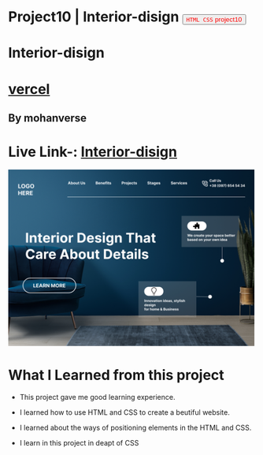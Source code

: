 # Project10 | Interior-disign <a><button name="button" style = "color: red" onclick="https:">`HTML CSS` project10</button></a>
# Interior-disign
# [vercel](https://vercel.com/mohanverse/headphones-web/5GqSPhbKfyefDhnJ4txhnFBzX9SX)

## By mohanverse

# Live Link-: [Interior-disign](Interior-disign)

![project 10](./download.png)

# What I Learned from this project

* This project gave me good learning experience.

* I learned how to use HTML and CSS to create a beutiful website.

* I learned about the ways of positioning elements in the HTML and CSS.
* I learn in this project in deapt of CSS
